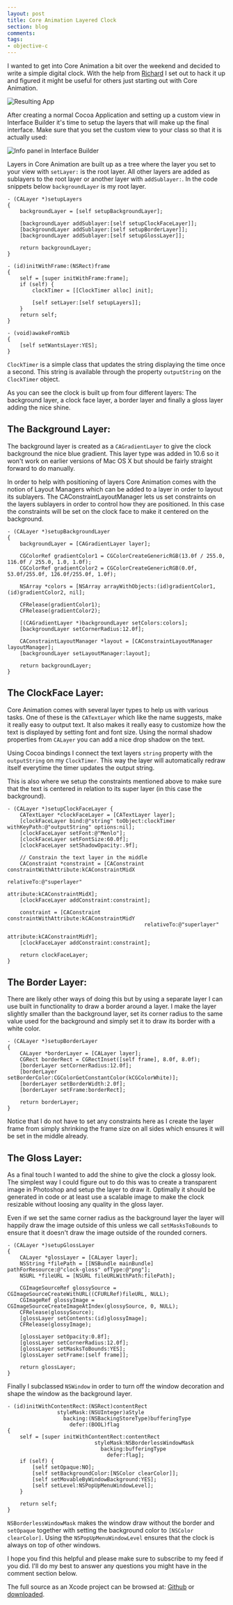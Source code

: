 ```yaml
---
layout: post
title: Core Animation Layered Clock
section: blog
comments:
tags:
- objective-c
---
```

I wanted to get into Core Animation a bit over the weekend and decided to write a simple digital clock. With the help from [Richard](http://rhult.github.com/) I set out to hack it up and figured it might be useful for others just starting out with Core Animation.

![Resulting App](/images/posts/glossy-clock.png)

After creating a normal Cocoa Application and setting up a custom view in Interface Builder it's time to setup the layers that will make up the final interface. Make sure that you set the custom view to your class so that it is actually used:

![Info panel in Interface Builder](/images/posts/glossy-clock-ib.png)

Layers in Core Animation are built up as a tree where the layer you set to your view with `setLayer:` is the root layer. All other layers are added as sublayers to the root layer or another layer with `addSublayer:`. In the code snippets below `backgroundLayer` is my root layer.

``` objc
- (CALayer *)setupLayers
{
    backgroundLayer = [self setupBackgroundLayer];

    [backgroundLayer addSublayer:[self setupClockFaceLayer]];
    [backgroundLayer addSublayer:[self setupBorderLayer]];
    [backgroundLayer addSublayer:[self setupGlossLayer]];

    return backgroundLayer;
}

- (id)initWithFrame:(NSRect)frame
{
    self = [super initWithFrame:frame];
    if (self) {
        clockTimer = [[ClockTimer alloc] init];

        [self setLayer:[self setupLayers]];
    }
    return self;
}

- (void)awakeFromNib
{
    [self setWantsLayer:YES];
}
```

`ClockTimer` is a simple class that updates the string displaying the time once a second. This string is available through the property `outputString` on the `ClockTimer` object.

As you can see the clock is built up from four different layers: The background layer, a clock face layer, a border layer and finally a gloss layer adding the nice shine.

The Background Layer:
---------------------
The background layer is created as a `CAGradientLayer` to give the clock background the nice blue gradient. This layer type was added in 10.6 so it won't work on earlier versions of Mac OS X but should be fairly straight forward to do manually.

In order to help with positioning of layers Core Animation comes with the notion of Layout Managers which can be added to a layer in order to layout its sublayers. The CAConstraintLayoutManager lets us set constraints on the layers sublayers in order to control how they are positioned. In this case the constraints will be set on the clock face to make it centered on the background.

``` objc
- (CALayer *)setupBackgroundLayer
{
    backgroundLayer = [CAGradientLayer layer];

    CGColorRef gradientColor1 = CGColorCreateGenericRGB(13.0f / 255.0, 116.0f / 255.0, 1.0, 1.0f);
    CGColorRef gradientColor2 = CGColorCreateGenericRGB(0.0f, 53.0f/255.0f, 126.0f/255.0f, 1.0f);

    NSArray *colors = [NSArray arrayWithObjects:(id)gradientColor1, (id)gradientColor2, nil];

    CFRelease(gradientColor1);
    CFRelease(gradientColor2);

    [(CAGradientLayer *)backgroundLayer setColors:colors];
    [backgroundLayer setCornerRadius:12.0f];

    CAConstraintLayoutManager *layout = [CAConstraintLayoutManager layoutManager];
    [backgroundLayer setLayoutManager:layout];

    return backgroundLayer;
}
```

The ClockFace Layer:
--------------------
Core Animation comes with several layer types to help us with various tasks. One of these is the `CATextLayer` which like the name suggests, make it really easy to output text. It also makes it really easy to customize how the text is displayed by setting font and font size. Using the normal shadow properties from `CALayer` you can add a nice drop shadow on the text.

Using Cocoa bindings I connect the text layers `string` property with the `outputString` on my `ClockTimer`. This way the layer will automatically redraw itself everytime the timer updates the output string.

This is also where we setup the constraints mentioned above to make sure that the text is centered in relation to its super layer (in this case the background).

``` objc
- (CALayer *)setupClockFaceLayer {
    CATextLayer *clockFaceLayer = [CATextLayer layer];
    [clockFaceLayer bind:@"string" toObject:clockTimer withKeyPath:@"outputString" options:nil];
    [clockFaceLayer setFont:@"Menlo"];
    [clockFaceLayer setFontSize:60.0f];
    [clockFaceLayer setShadowOpacity:.9f];

    // Constrain the text layer in the middle
    CAConstraint *constraint = [CAConstraint constraintWithAttribute:kCAConstraintMidX
                                                          relativeTo:@"superlayer"
                                                           attribute:kCAConstraintMidX];
    [clockFaceLayer addConstraint:constraint];

    constraint = [CAConstraint constraintWithAttribute:kCAConstraintMidY
                                            relativeTo:@"superlayer"
                                             attribute:kCAConstraintMidY];
    [clockFaceLayer addConstraint:constraint];

    return clockFaceLayer;
}
```

The Border Layer:
-----------------
There are likely other ways of doing this but by using a separate layer I can use built in functionality to draw a border around a layer. I make the layer slightly smaller than the background layer, set its corner radius to the same value used for the background and simply set it to draw its border with a white color.

``` objc
- (CALayer *)setupBorderLayer
{
    CALayer *borderLayer = [CALayer layer];
    CGRect borderRect = CGRectInset([self frame], 8.0f, 8.0f);
    [borderLayer setCornerRadius:12.0f];
    [borderLayer setBorderColor:CGColorGetConstantColor(kCGColorWhite)];
    [borderLayer setBorderWidth:2.0f];
    [borderLayer setFrame:borderRect];

    return borderLayer;
}
```

Notice that I do not have to set any constraints here as I create the layer frame from simply shrinking the frame size on all sides which ensures it will be set in the middle already.

The Gloss Layer:
----------------
As a final touch I wanted to add the shine to give the clock a glossy look. The simplest way I could figure out to do this was to create a transparent image in Photoshop and setup the layer to draw it. Optimally it should be generated in code or at least use a scalable image to make the clock resizable without loosing any quality in the gloss layer.

Even if we set the same corner radius as the background layer the layer will happily draw the image outside of this unless we call `setMasksToBounds` to ensure that it doesn't draw the image outside of the rounded corners.

``` objc setupGlossLayer
- (CALayer *)setupGlossLayer
{
    CALayer *glossLayer = [CALayer layer];
    NSString *filePath = [[NSBundle mainBundle] pathForResource:@"clock-gloss" ofType:@"png"];
    NSURL *fileURL = [NSURL fileURLWithPath:filePath];

    CGImageSourceRef glossySource = CGImageSourceCreateWithURL((CFURLRef)fileURL, NULL);
    CGImageRef glossyImage = CGImageSourceCreateImageAtIndex(glossySource, 0, NULL);
    CFRelease(glossySource);
    [glossLayer setContents:(id)glossyImage];
    CFRelease(glossyImage);

    [glossLayer setOpacity:0.8f];
    [glossLayer setCornerRadius:12.0f];
    [glossLayer setMasksToBounds:YES];
    [glossLayer setFrame:[self frame]];

    return glossLayer;
}
```

Finally I subclassed `NSWindow` in order to turn off the window decoration and shape the window as the background layer.

``` objc
- (id)initWithContentRect:(NSRect)contentRect
                styleMask:(NSUInteger)aStyle
                  backing:(NSBackingStoreType)bufferingType
                    defer:(BOOL)flag
{
    self = [super initWithContentRect:contentRect
                            styleMask:NSBorderlessWindowMask
                              backing:bufferingType
                                defer:flag];
    if (self) {
        [self setOpaque:NO];
        [self setBackgroundColor:[NSColor clearColor]];
        [self setMovableByWindowBackground:YES];
        [self setLevel:NSPopUpMenuWindowLevel];
    }

    return self;
}
```

`NSBorderlessWindowMask` makes the window draw without the border and `setOpaque` together with setting the background color to `[NSColor clearColor]`. Using the `NSPopUpMenuWindowLevel` ensures that the clock is always on top of other windows.

I hope you find this helpful and please make sure to subscribe to my feed if you did. I'll do my best to answer any questions you might have in the comment section below.

The full source as an Xcode project can be browsed at: [Github](http://github.com/hallski/glossyclock) or [downloaded](http://github.com/hallski/glossyclock/zipball/master).


